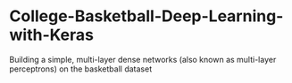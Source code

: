 # College-Basketball-Deep-Learning-with-Keras
Building a simple, multi-layer dense networks (also known as multi-layer perceptrons) on the basketball dataset
